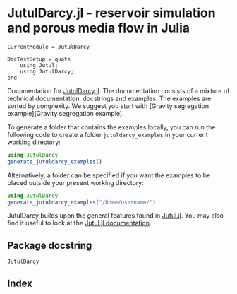 # JutulDarcy.jl - reservoir simulation and porous media flow in Julia

```@meta
CurrentModule = JutulDarcy
```

```@meta
DocTestSetup = quote
    using Jutul;
    using JutulDarcy;
end
```

Documentation for [JutulDarcy.jl](https://github.com/sintefmath/JutulDarcy.jl). The documentation consists of a mixture of technical documentation, docstrings and examples. The examples are sorted by complexity. We suggest you start with [Gravity segregation example](Gravity segregation example).

To generate a folder that contains the examples locally, you can run the following code to create a folder `jutuldarcy_examples` in your current working directory:

```julia
using JutulDarcy
generate_jutuldarcy_examples()
```

Alternatively, a folder can be specified if you want the examples to be placed outside your present working directory:


```julia
using JutulDarcy
generate_jutuldarcy_examples("/home/username/")
```

JutulDarcy builds upon the general features found in [Jutul.jl](https://github.com/sintefmath/Jutul.jl). You may also find it useful to look at the [Jutul.jl documentation](https://sintefmath.github.io/Jutul.jl/dev/).

## Package docstring

```@docs
JutulDarcy
```

## Index
```@index
```
